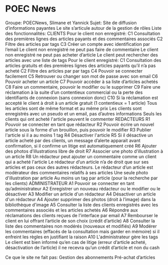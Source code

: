 # POEC News
 Groupe: POECNews, Slimane et Yannick
Sujet: Site de diffusion d’informations payantes
Le site s’articule autour de la gestion de rôles
Liste des fonctionnalités:
CLIENTS
Pour le client non enregistré:
	C1 Consultation des premières lignes des articles payants et des commentaires associés
	C2 Filtre des articles par tags
	C3 Créer un compte avec identification par l’email
	Le client non enregistré ne peut pas faire de commentaire
	Le client non enregistré ne peut pas acheter d’article
	Le client peut rechercher des articles avec une liste de tags
Pour le client enregistré:
	C1 Consultation des articles gratuits et des premières lignes des articles payants qu’il n’a pas acheté
	C2 Filtre des articles par par tags
	C4 Pouvoir se connecter facilement
	C5 Retrouver ou changer son mot de passe avec son email
	C6 Pouvoir acheter un article
	C7 Pouvoir accéder à sa liste d’articles achetés
	C8 Faire un commentaire, pouvoir le modifier ou le supprimer
	C9 Faire une réclamation à la suite d’un contentieux commercial ou la perte des identifiants de connexion (sans connexion donc)
	C10 Si la réclamation est accepté le client à droit à un article gratuit (1 contentieux = 1 article)
	Tous les articles sont de même format et au même prix
	Les clients sont enregistrés avec un pseudo et un email, pas d’autres informations
	Seuls les clients qui ont acheté l'article peuvent le commenter
REDACTEURS
	R1 Pouvoir se connecter en tant que rédacteur
	R2 Pouvoir écrire un nouvel article sous la forme d'un brouillon, puis pouvoir le modifier
	R3 Publier l'article si il a au moins 1 tag
	R4 Désactiver l'article
	R5 Si il désactive un article acheté par des clients, un message d’alerte apparait avant confirmation, si il confirme un litige est automatiquement créé
	R6 Ajouter des photos d’illustrations libre de droit
	R7 Associer une photo d’illustration à un article
	R8 Un rédacteur peut ajouter un commentaire comme un client qui a acheté l'article
	Le rédacteur d’un article n’a de droit que sur ses articles et pas ceux des autres rédacteurs.
	Le rédacteur d’un article est modérateur des commentaires relatifs à ses articles
	Une seule photo d'illustration par article
	Au moins un tag par article (pour la recherche par les clients)
ADMINISTRATEUR
	A1 Pouvoir se connecter en tant qu’administrateur
	A2 Enregistrer un nouveau rédacteur ou le modifier ou le désactiver
	A3 Modifier un article d'un rédacteur
	A4 Désactiver un article d'un rédacteur
	A4 Ajouter supprimer des photos (droit à l’image) dans la bibliothèque d'image
	A5 Consulter la liste des clients enregistrés avec les commentaires associés et les articles achetés
	A6 Répondre aux réclamations des clients reçues de l’interface par email
	A7 Rembourser le client en lui offrant l’article de son choix (crédit d’article)
	A8 Consulter la liste des commentaires non modérés (nouveaux et modifiés)
	A9 Modérer les commentaires (effacés de la consultation mais garder en mémoire) si il enfreint les règles en justifiant la raison
	A10 L'administrateur gère les tags
	Le client est bien informé qu’en cas de litige (erreur d’article acheté, désactivation de l’article) il ne recevra qu’un crédit d’article et non du cash
	
Ce que le site ne fait pas:
	Gestion des abonnements
	Pré-achat d’articles 
